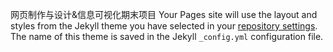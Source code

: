 网页制作与设计&信息可视化期末项目
Your Pages site will use the layout and styles from the Jekyll theme you have selected in your [repository settings](https://github.com/Wangjiahuiii/Wangjiahuiii.github.io-finalproject/settings). The name of this theme is saved in the Jekyll `_config.yml` configuration file.
